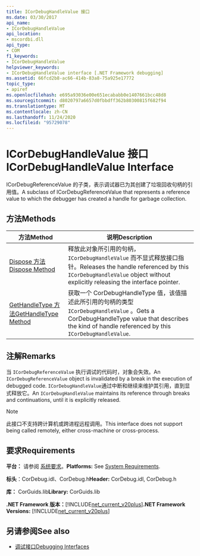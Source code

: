 ```yaml
---
title: ICorDebugHandleValue 接口
ms.date: 03/30/2017
api_name:
- ICorDebugHandleValue
api_location:
- mscordbi.dll
api_type:
- COM
f1_keywords:
- ICorDebugHandleValue
helpviewer_keywords:
- ICorDebugHandleValue interface [.NET Framework debugging]
ms.assetid: 66fcd2b8-ac66-414b-83a8-75a925e17772
topic_type:
- apiref
ms.openlocfilehash: e695a93036e00e651ecababb0e1407661bcc48d8
ms.sourcegitcommit: d8020797a6657d0fbbdff362b80300815f682f94
ms.translationtype: MT
ms.contentlocale: zh-CN
ms.lasthandoff: 11/24/2020
ms.locfileid: "95729078"
---
```

# <a name="icordebughandlevalue-interface"></a><span data-ttu-id="60a4a-102">ICorDebugHandleValue 接口</span><span class="sxs-lookup"><span data-stu-id="60a4a-102">ICorDebugHandleValue Interface</span></span>

<span data-ttu-id="60a4a-103">ICorDebugReferenceValue 的子类，表示调试器已为其创建了垃圾回收句柄的引用值。</span><span class="sxs-lookup"><span data-stu-id="60a4a-103">A subclass of ICorDebugReferenceValue that represents a reference value to which the debugger has created a handle for garbage collection.</span></span>  
  
## <a name="methods"></a><span data-ttu-id="60a4a-104">方法</span><span class="sxs-lookup"><span data-stu-id="60a4a-104">Methods</span></span>  
  
|<span data-ttu-id="60a4a-105">方法</span><span class="sxs-lookup"><span data-stu-id="60a4a-105">Method</span></span>|<span data-ttu-id="60a4a-106">说明</span><span class="sxs-lookup"><span data-stu-id="60a4a-106">Description</span></span>|  
|------------|-----------------|  
|[<span data-ttu-id="60a4a-107">Dispose 方法</span><span class="sxs-lookup"><span data-stu-id="60a4a-107">Dispose Method</span></span>](icordebughandlevalue-dispose-method.md)|<span data-ttu-id="60a4a-108">释放此对象所引用的句柄， `ICorDebugHandleValue` 而不显式释放接口指针。</span><span class="sxs-lookup"><span data-stu-id="60a4a-108">Releases the handle referenced by this `ICorDebugHandleValue` object without explicitly releasing the interface pointer.</span></span>|  
|[<span data-ttu-id="60a4a-109">GetHandleType 方法</span><span class="sxs-lookup"><span data-stu-id="60a4a-109">GetHandleType Method</span></span>](icordebughandlevalue-gethandletype-method.md)|<span data-ttu-id="60a4a-110">获取一个 CorDebugHandleType 值，该值描述此所引用的句柄的类型 `ICorDebugHandleValue` 。</span><span class="sxs-lookup"><span data-stu-id="60a4a-110">Gets a CorDebugHandleType value that describes the kind of handle referenced by this `ICorDebugHandleValue`.</span></span>|  
  
## <a name="remarks"></a><span data-ttu-id="60a4a-111">注解</span><span class="sxs-lookup"><span data-stu-id="60a4a-111">Remarks</span></span>  

 <span data-ttu-id="60a4a-112">当 `ICorDebugReferenceValue` 执行调试的代码时，对象会失效。</span><span class="sxs-lookup"><span data-stu-id="60a4a-112">An `ICorDebugReferenceValue` object is invalidated by a break in the execution of debugged code.</span></span> <span data-ttu-id="60a4a-113">`ICorDebugHandleValue`通过中断和继续来维护其引用，直到显式释放它。</span><span class="sxs-lookup"><span data-stu-id="60a4a-113">An `ICorDebugHandleValue` maintains its reference through breaks and continuations, until it is explicitly released.</span></span>  
  
> [!NOTE]
> <span data-ttu-id="60a4a-114">此接口不支持跨计算机或跨进程远程调用。</span><span class="sxs-lookup"><span data-stu-id="60a4a-114">This interface does not support being called remotely, either cross-machine or cross-process.</span></span>  
  
## <a name="requirements"></a><span data-ttu-id="60a4a-115">要求</span><span class="sxs-lookup"><span data-stu-id="60a4a-115">Requirements</span></span>  

 <span data-ttu-id="60a4a-116">**平台：** 请参阅 [系统要求](../../get-started/system-requirements.md)。</span><span class="sxs-lookup"><span data-stu-id="60a4a-116">**Platforms:** See [System Requirements](../../get-started/system-requirements.md).</span></span>  
  
 <span data-ttu-id="60a4a-117">**标头**：CorDebug.idl、CorDebug.h</span><span class="sxs-lookup"><span data-stu-id="60a4a-117">**Header:** CorDebug.idl, CorDebug.h</span></span>  
  
 <span data-ttu-id="60a4a-118">**库：** CorGuids.lib</span><span class="sxs-lookup"><span data-stu-id="60a4a-118">**Library:** CorGuids.lib</span></span>  
  
 <span data-ttu-id="60a4a-119">**.NET Framework 版本：**[!INCLUDE[net_current_v20plus](../../../../includes/net-current-v20plus-md.md)]</span><span class="sxs-lookup"><span data-stu-id="60a4a-119">**.NET Framework Versions:** [!INCLUDE[net_current_v20plus](../../../../includes/net-current-v20plus-md.md)]</span></span>  
  
## <a name="see-also"></a><span data-ttu-id="60a4a-120">另请参阅</span><span class="sxs-lookup"><span data-stu-id="60a4a-120">See also</span></span>

- [<span data-ttu-id="60a4a-121">调试接口</span><span class="sxs-lookup"><span data-stu-id="60a4a-121">Debugging Interfaces</span></span>](debugging-interfaces.md)

